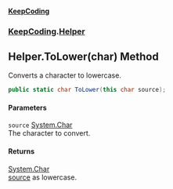#### [KeepCoding](index.md 'index')
### [KeepCoding](KeepCoding.md 'KeepCoding').[Helper](KeepCoding_Helper.md 'KeepCoding.Helper')
## Helper.ToLower(char) Method
Converts a character to lowercase.  
```csharp
public static char ToLower(this char source);
```
#### Parameters
<a name='KeepCoding_Helper_ToLower(char)_source'></a>
`source` [System.Char](https://docs.microsoft.com/en-us/dotnet/api/System.Char 'System.Char')  
The character to convert.
  
#### Returns
[System.Char](https://docs.microsoft.com/en-us/dotnet/api/System.Char 'System.Char')  
[source](KeepCoding_Helper_ToLower(char).md#KeepCoding_Helper_ToLower(char)_source 'KeepCoding.Helper.ToLower(char).source') as lowercase.
